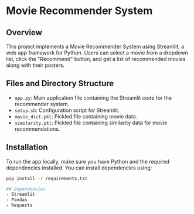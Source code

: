 # Movie Recommender System

## Overview

This project implements a Movie Recommender System using Streamlit, a web app framework for Python. Users can select a movie from a dropdown list, click the "Recommend" button, and get a list of recommended movies along with their posters.

## Files and Directory Structure

- `app.py`: Main application file containing the Streamlit code for the recommender system.
- `setup.sh`: Configuration script for Streamlit.
- `movie_dict.pkl`: Pickled file containing movie data.
- `similarity.pkl`: Pickled file containing similarity data for movie recommendations.

## Installation

To run the app locally, make sure you have Python and the required dependencies installed. You can install dependencies using:

```bash
pip install -r requirements.txt

## Dependencies
- Streamlit
- Pandas
- Requests


